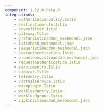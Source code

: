 ```yaml
---
component: 1.12.0-beta.0
integrations:
    - authorizationpolicy.Istio
    - destinationrule.Istio
    - envoyfilter.Istio
    - gateway.Istio
    - grafanaistioaddon_meshmodel.json
    - istioMesh_meshmodel.json
    - jaegeristioaddon_meshmodel.json
    - peerauthentication.Istio
    - prometheusistioaddon_meshmodel.json
    - requestauthentication.Istio
    - serviceentry.Istio
    - sidecar.Istio
    - telemetry.Istio
    - virtualservice.Istio
    - wasmplugin.Istio
    - workloadentry.Istio
    - workloadgroup.Istio
    - zipkinistioaddon_meshmodel.json
---
```

